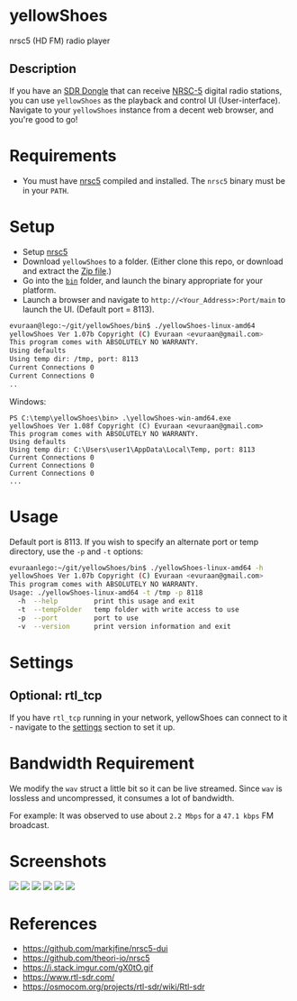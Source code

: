 # yellowShoes
nrsc5 (HD FM) radio player 

## Description
If you have an <a href="https://www.amazon.com/gp/product/B011HVUEME">SDR Dongle</a> that can receive <a href="https://en.wikipedia.org/wiki/HD_Radio">NRSC-5</a> digital radio stations, you can use `yellowShoes` as the playback and control UI (User-interface). Navigate to your `yellowShoes` instance from a decent web browser, and you're good to go!


# Requirements
* You must have <a href="https://github.com/theori-io/nrsc5">nrsc5</a> compiled and installed. The `nrsc5` binary must be in your `PATH`. 

# Setup 
* Setup <a href="https://github.com/theori-io/nrsc5">nrsc5</a>  
* Download `yellowShoes` to a folder. (Either clone this repo, or download and extract the <a href="https://github.com/evuraan/yellowShoes/archive/refs/heads/main.zip">Zip file</a>.)
* Go into the <a href="./bin">`bin`</a> folder, and launch the binary appropriate for your platform.
* Launch a browser and navigate to `http://<Your_Address>:Port/main` to launch the UI. (Default port = 8113).


```bash
evuraan@lego:~/git/yellowShoes/bin$ ./yellowShoes-linux-amd64 
yellowShoes Ver 1.07b Copyright (C) Evuraan <evuraan@gmail.com>
This program comes with ABSOLUTELY NO WARRANTY.
Using defaults
Using temp dir: /tmp, port: 8113
Current Connections 0
Current Connections 0
..
```
Windows:
```
PS C:\temp\yellowShoes\bin> .\yellowShoes-win-amd64.exe
yellowShoes Ver 1.08f Copyright (C) Evuraan <evuraan@gmail.com>
This program comes with ABSOLUTELY NO WARRANTY.
Using defaults
Using temp dir: C:\Users\user1\AppData\Local\Temp, port: 8113
Current Connections 0
Current Connections 0
Current Connections 0
...
```

# Usage

Default port is 8113. If you wish to specify an alternate port or temp directory, use the `-p` and `-t` options: 
```bash
evuraanlego:~/git/yellowShoes/bin$ ./yellowShoes-linux-amd64 -h
yellowShoes Ver 1.07b Copyright (C) Evuraan <evuraan@gmail.com>
This program comes with ABSOLUTELY NO WARRANTY.
Usage: ./yellowShoes-linux-amd64 -t /tmp -p 8118
  -h  --help         print this usage and exit
  -t  --tempFolder   temp folder with write access to use
  -p  --port         port to use
  -v  --version      print version information and exit
```


# Settings 
## Optional: rtl_tcp
If you have `rtl_tcp` running in your network,  yellowShoes can connect to it - navigate to the <a href='./Screenshots/Settings.png'>settings</a> section to set it up. 

# Bandwidth Requirement
We modify the `wav` struct a little bit so it can be live streamed. Since `wav` is lossless and uncompressed, it consumes a lot of bandwidth. 

For example: It was observed to use about `2.2 Mbps` for a `47.1 kbps` FM broadcast. 

# Screenshots 
<img src="./Screenshots/Screenshot1.png">
<img src='./Screenshots/join.png'>
<img src='./Screenshots/Playing.png'>
<img src='./Screenshots/Play.png'>
<img src='./Screenshots/Settings.png'>
<img src='./Screenshots/OnError.png'>

# References
* https://github.com/markjfine/nrsc5-dui
* https://github.com/theori-io/nrsc5
* https://i.stack.imgur.com/gX0tO.gif
* https://www.rtl-sdr.com/
* https://osmocom.org/projects/rtl-sdr/wiki/Rtl-sdr

 
